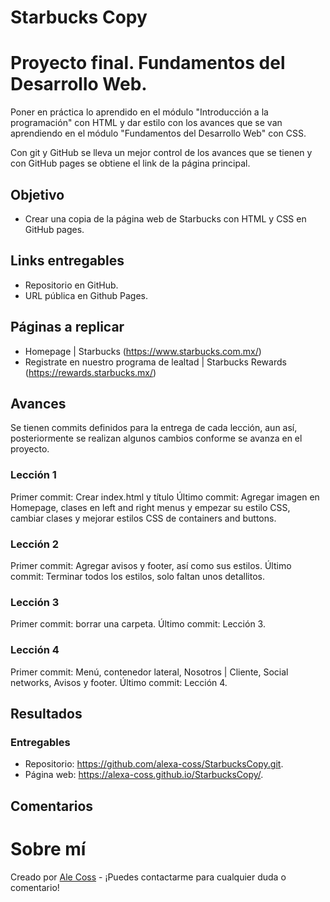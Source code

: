 # Starbucks Copy

# Proyecto final. Fundamentos del Desarrollo Web.

Poner en práctica lo aprendido en el módulo "Introducción a la programación" con HTML y dar estilo con los avances que se van aprendiendo en el módulo "Fundamentos del Desarrollo Web" con CSS.

Con git y GitHub se lleva un mejor control de los avances que se tienen y con GitHub pages se obtiene el link de la página principal.

## Objetivo
- Crear una copia de la página web de Starbucks con HTML y CSS en GitHub pages.

## Links entregables

- Repositorio en GitHub.
- URL pública en Github Pages.

## Páginas a replicar

- Homepage | Starbucks (https://www.starbucks.com.mx/)
- Registrate en nuestro programa de lealtad | Starbucks Rewards (https://rewards.starbucks.mx/)

## Avances

Se tienen commits definidos para la entrega de cada lección, aun así, posteriormente se realizan algunos cambios conforme se avanza en el proyecto.

### Lección 1

Primer commit: Crear index.html y título
Último commit: Agregar imagen en Homepage, clases en left and right menus y empezar su estilo CSS, cambiar clases y mejorar estilos CSS de containers and buttons.

### Lección 2

Primer commit: Agregar avisos y footer, así como sus estilos.
Último commit: Terminar todos los estilos, solo faltan unos detallitos.

### Lección 3

Primer commit: borrar una carpeta.
Último commit: Lección 3.

### Lección 4

Primer commit: Menú, contenedor lateral, Nosotros | Cliente, Social networks, Avisos y footer.
Último commit: Lección 4.

## Resultados

### Entregables

- Repositorio: https://github.com/alexa-coss/StarbucksCopy.git.
- Página web: https://alexa-coss.github.io/StarbucksCopy/.

## Comentarios


# Sobre mí

Creado por [Ale Coss](https://github.com/alexa-coss) - ¡Puedes contactarme para cualquier duda o comentario!

